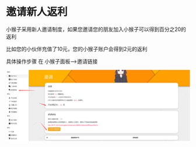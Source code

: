 # 邀请新人返利

小猴子采用新人邀请制度，如果您邀请您的朋友加入小猴子可以得到百分之20的返利

比如您的小伙伴充值了10元，您的小猴子账户会得到2元的返利

具体操作步骤 在 小猴子面板--&gt;邀请链接

![](../.gitbook/assets/tim-tu-pian-20190905155700.png)

